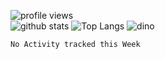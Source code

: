 ![profile views](https://komarev.com/ghpvc/?username=azizramdan)  
![github stats](https://github-readme-stats.vercel.app/api?username=azizramdan&show_icons=true&count_private=true)
![Top Langs](https://github-readme-stats.vercel.app/api/top-langs/?username=azizramdan&layout=compact&exclude_repo=Futsal-Go,Futsal-Go-Admin,Sistem-Informasi-Sensus-Harian-Rawat-Inap)
![dino](https://raw.githubusercontent.com/azizramdan/azizramdan/master/dino.gif)
<!--START_SECTION:waka-->
```text
No Activity tracked this Week
```
<!--END_SECTION:waka-->
